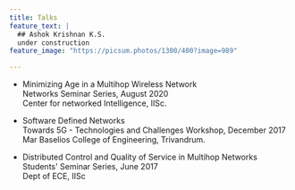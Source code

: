 ```yaml
---
title: Talks
feature_text: |
  ## Ashok Krishnan K.S.
  under construction
feature_image: "https://picsum.photos/1300/400?image=989"

---
```


- Minimizing Age in a Multihop Wireless Network  
  Networks Seminar Series, August 2020  
  Center for networked Intelligence, IISc.
  
- Software Defined Networks  
  Towards 5G - Technologies and Challenges Workshop, December 2017  
  Mar Baselios College of Engineering, Trivandrum.
  
- Distributed Control and Quality of Service in Multihop Networks  
  Students' Seminar Series, June 2017  
  Dept of ECE, IISc  
